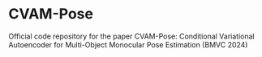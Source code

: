 # CVAM-Pose
Official code repository for the paper CVAM-Pose: Conditional Variational Autoencoder for Multi-Object Monocular Pose Estimation (BMVC 2024)
